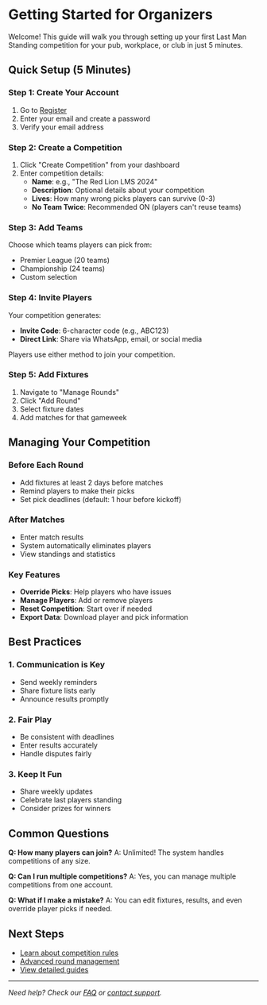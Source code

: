 # Getting Started for Organizers

Welcome! This guide will walk you through setting up your first Last Man Standing competition for your pub, workplace, or club in just 5 minutes.

## Quick Setup (5 Minutes)

### Step 1: Create Your Account
1. Go to [Register](/register)
2. Enter your email and create a password
3. Verify your email address

### Step 2: Create a Competition
1. Click "Create Competition" from your dashboard
2. Enter competition details:
   - **Name**: e.g., "The Red Lion LMS 2024"
   - **Description**: Optional details about your competition
   - **Lives**: How many wrong picks players can survive (0-3)
   - **No Team Twice**: Recommended ON (players can't reuse teams)

### Step 3: Add Teams
Choose which teams players can pick from:
- Premier League (20 teams)
- Championship (24 teams)
- Custom selection

### Step 4: Invite Players
Your competition generates:
- **Invite Code**: 6-character code (e.g., ABC123)
- **Direct Link**: Share via WhatsApp, email, or social media

Players use either method to join your competition.

### Step 5: Add Fixtures
1. Navigate to "Manage Rounds"
2. Click "Add Round"
3. Select fixture dates
4. Add matches for that gameweek

## Managing Your Competition

### Before Each Round
- Add fixtures at least 2 days before matches
- Remind players to make their picks
- Set pick deadlines (default: 1 hour before kickoff)

### After Matches
- Enter match results
- System automatically eliminates players
- View standings and statistics

### Key Features
- **Override Picks**: Help players who have issues
- **Manage Players**: Add or remove players
- **Reset Competition**: Start over if needed
- **Export Data**: Download player and pick information

## Best Practices

### 1. Communication is Key
- Send weekly reminders
- Share fixture lists early
- Announce results promptly

### 2. Fair Play
- Be consistent with deadlines
- Enter results accurately
- Handle disputes fairly

### 3. Keep It Fun
- Share weekly updates
- Celebrate last players standing
- Consider prizes for winners

## Common Questions

**Q: How many players can join?**
A: Unlimited! The system handles competitions of any size.

**Q: Can I run multiple competitions?**
A: Yes, you can manage multiple competitions from one account.

**Q: What if I make a mistake?**
A: You can edit fixtures, results, and even override player picks if needed.

## Next Steps

- [Learn about competition rules](/help/rules)
- [Advanced round management](/help/guides/managing-rounds)
- [View detailed guides](/help/guides/creating-competition)

---

*Need help? Check our [FAQ](/help/faq) or [contact support](/help/support).*